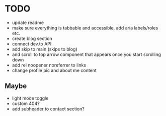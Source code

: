 # TODO

- update readme
- make sure everything is tabbable and accessible, add aria labels/roles etc.
- create blog section
- connect dev.to API
- add skip to main (skips to blog)
- and scroll to top arrow component that appears once you start scrolling down
- add rel noopener noreferrer to links
- change profile pic and about me content

## Maybe

- light mode toggle
- custom 404?
- add subheader to contact section?
